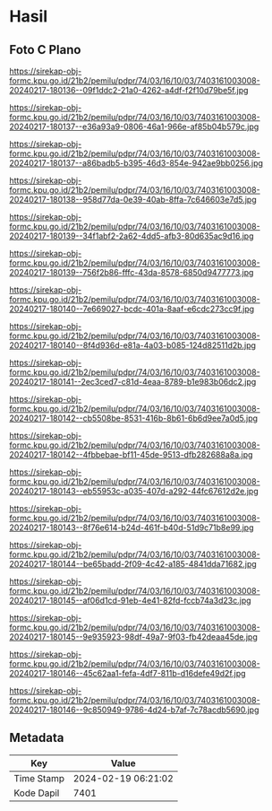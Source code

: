 # Hasil

## Foto C Plano

https://sirekap-obj-formc.kpu.go.id/21b2/pemilu/pdpr/74/03/16/10/03/7403161003008-20240217-180136--09f1ddc2-21a0-4262-a4df-f2f10d79be5f.jpg

https://sirekap-obj-formc.kpu.go.id/21b2/pemilu/pdpr/74/03/16/10/03/7403161003008-20240217-180137--e36a93a9-0806-46a1-966e-af85b04b579c.jpg

https://sirekap-obj-formc.kpu.go.id/21b2/pemilu/pdpr/74/03/16/10/03/7403161003008-20240217-180137--a86badb5-b395-46d3-854e-942ae9bb0256.jpg

https://sirekap-obj-formc.kpu.go.id/21b2/pemilu/pdpr/74/03/16/10/03/7403161003008-20240217-180138--958d77da-0e39-40ab-8ffa-7c646603e7d5.jpg

https://sirekap-obj-formc.kpu.go.id/21b2/pemilu/pdpr/74/03/16/10/03/7403161003008-20240217-180139--34f1abf2-2a62-4dd5-afb3-80d635ac9d16.jpg

https://sirekap-obj-formc.kpu.go.id/21b2/pemilu/pdpr/74/03/16/10/03/7403161003008-20240217-180139--756f2b86-fffc-43da-8578-6850d9477773.jpg

https://sirekap-obj-formc.kpu.go.id/21b2/pemilu/pdpr/74/03/16/10/03/7403161003008-20240217-180140--7e669027-bcdc-401a-8aaf-e6cdc273cc9f.jpg

https://sirekap-obj-formc.kpu.go.id/21b2/pemilu/pdpr/74/03/16/10/03/7403161003008-20240217-180140--8f4d936d-e81a-4a03-b085-124d82511d2b.jpg

https://sirekap-obj-formc.kpu.go.id/21b2/pemilu/pdpr/74/03/16/10/03/7403161003008-20240217-180141--2ec3ced7-c81d-4eaa-8789-b1e983b06dc2.jpg

https://sirekap-obj-formc.kpu.go.id/21b2/pemilu/pdpr/74/03/16/10/03/7403161003008-20240217-180142--cb5508be-8531-416b-8b61-6b6d9ee7a0d5.jpg

https://sirekap-obj-formc.kpu.go.id/21b2/pemilu/pdpr/74/03/16/10/03/7403161003008-20240217-180142--4fbbebae-bf11-45de-9513-dfb282688a8a.jpg

https://sirekap-obj-formc.kpu.go.id/21b2/pemilu/pdpr/74/03/16/10/03/7403161003008-20240217-180143--eb55953c-a035-407d-a292-44fc67612d2e.jpg

https://sirekap-obj-formc.kpu.go.id/21b2/pemilu/pdpr/74/03/16/10/03/7403161003008-20240217-180143--8f76e614-b24d-461f-b40d-51d9c71b8e99.jpg

https://sirekap-obj-formc.kpu.go.id/21b2/pemilu/pdpr/74/03/16/10/03/7403161003008-20240217-180144--be65badd-2f09-4c42-a185-4841dda71682.jpg

https://sirekap-obj-formc.kpu.go.id/21b2/pemilu/pdpr/74/03/16/10/03/7403161003008-20240217-180145--af06d1cd-91eb-4e41-82fd-fccb74a3d23c.jpg

https://sirekap-obj-formc.kpu.go.id/21b2/pemilu/pdpr/74/03/16/10/03/7403161003008-20240217-180145--9e935923-98df-49a7-9f03-fb42deaa45de.jpg

https://sirekap-obj-formc.kpu.go.id/21b2/pemilu/pdpr/74/03/16/10/03/7403161003008-20240217-180146--45c62aa1-fefa-4df7-811b-d16defe49d2f.jpg

https://sirekap-obj-formc.kpu.go.id/21b2/pemilu/pdpr/74/03/16/10/03/7403161003008-20240217-180146--9c850949-9786-4d24-b7af-7c78acdb5690.jpg


## Metadata

| Key        | Value               |
| ---------- | ------------------- |
| Time Stamp | 2024-02-19 06:21:02 |
| Kode Dapil | 7401                |



